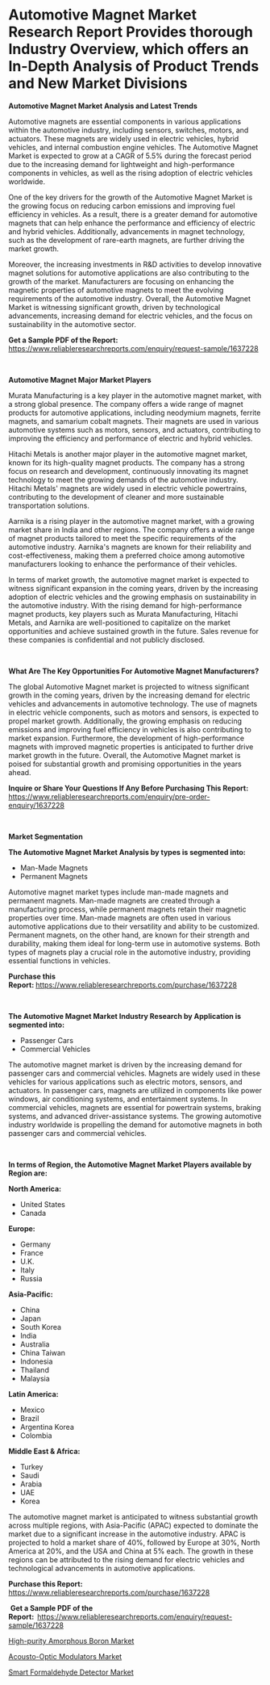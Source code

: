 <p><h1>Automotive Magnet Market Research Report Provides thorough Industry Overview, which offers an In-Depth Analysis of Product Trends and New Market Divisions</h1></p><p><strong>Automotive Magnet Market Analysis and Latest Trends</strong></p>
<p><p>Automotive magnets are essential components in various applications within the automotive industry, including sensors, switches, motors, and actuators. These magnets are widely used in electric vehicles, hybrid vehicles, and internal combustion engine vehicles. The Automotive Magnet Market is expected to grow at a CAGR of 5.5% during the forecast period due to the increasing demand for lightweight and high-performance components in vehicles, as well as the rising adoption of electric vehicles worldwide.</p><p>One of the key drivers for the growth of the Automotive Magnet Market is the growing focus on reducing carbon emissions and improving fuel efficiency in vehicles. As a result, there is a greater demand for automotive magnets that can help enhance the performance and efficiency of electric and hybrid vehicles. Additionally, advancements in magnet technology, such as the development of rare-earth magnets, are further driving the market growth.</p><p>Moreover, the increasing investments in R&D activities to develop innovative magnet solutions for automotive applications are also contributing to the growth of the market. Manufacturers are focusing on enhancing the magnetic properties of automotive magnets to meet the evolving requirements of the automotive industry. Overall, the Automotive Magnet Market is witnessing significant growth, driven by technological advancements, increasing demand for electric vehicles, and the focus on sustainability in the automotive sector.</p></p>
<p><strong>Get a Sample PDF of the Report:&nbsp;</strong> <a href="https://www.reliableresearchreports.com/enquiry/request-sample/1637228">https://www.reliableresearchreports.com/enquiry/request-sample/1637228</a></p>
<p>&nbsp;</p>
<p><strong>Automotive Magnet Major Market Players</strong></p>
<p><p>Murata Manufacturing is a key player in the automotive magnet market, with a strong global presence. The company offers a wide range of magnet products for automotive applications, including neodymium magnets, ferrite magnets, and samarium cobalt magnets. Their magnets are used in various automotive systems such as motors, sensors, and actuators, contributing to improving the efficiency and performance of electric and hybrid vehicles.</p><p>Hitachi Metals is another major player in the automotive magnet market, known for its high-quality magnet products. The company has a strong focus on research and development, continuously innovating its magnet technology to meet the growing demands of the automotive industry. Hitachi Metals' magnets are widely used in electric vehicle powertrains, contributing to the development of cleaner and more sustainable transportation solutions.</p><p>Aarnika is a rising player in the automotive magnet market, with a growing market share in India and other regions. The company offers a wide range of magnet products tailored to meet the specific requirements of the automotive industry. Aarnika's magnets are known for their reliability and cost-effectiveness, making them a preferred choice among automotive manufacturers looking to enhance the performance of their vehicles.</p><p>In terms of market growth, the automotive magnet market is expected to witness significant expansion in the coming years, driven by the increasing adoption of electric vehicles and the growing emphasis on sustainability in the automotive industry. With the rising demand for high-performance magnet products, key players such as Murata Manufacturing, Hitachi Metals, and Aarnika are well-positioned to capitalize on the market opportunities and achieve sustained growth in the future. Sales revenue for these companies is confidential and not publicly disclosed.</p></p>
<p>&nbsp;</p>
<p><strong>What Are The Key Opportunities For Automotive Magnet Manufacturers?</strong></p>
<p><p>The global Automotive Magnet market is projected to witness significant growth in the coming years, driven by the increasing demand for electric vehicles and advancements in automotive technology. The use of magnets in electric vehicle components, such as motors and sensors, is expected to propel market growth. Additionally, the growing emphasis on reducing emissions and improving fuel efficiency in vehicles is also contributing to market expansion. Furthermore, the development of high-performance magnets with improved magnetic properties is anticipated to further drive market growth in the future. Overall, the Automotive Magnet market is poised for substantial growth and promising opportunities in the years ahead.</p></p>
<p><strong>Inquire or Share Your Questions If Any Before Purchasing This Report:</strong> <a href="https://www.reliableresearchreports.com/enquiry/pre-order-enquiry/1637228">https://www.reliableresearchreports.com/enquiry/pre-order-enquiry/1637228</a></p>
<p>&nbsp;</p>
<p><strong>Market Segmentation</strong></p>
<p><strong>The Automotive Magnet Market Analysis by types is segmented into:</strong></p>
<p><ul><li>Man-Made Magnets</li><li>Permanent Magnets</li></ul></p>
<p><p>Automotive magnet market types include man-made magnets and permanent magnets. Man-made magnets are created through a manufacturing process, while permanent magnets retain their magnetic properties over time. Man-made magnets are often used in various automotive applications due to their versatility and ability to be customized. Permanent magnets, on the other hand, are known for their strength and durability, making them ideal for long-term use in automotive systems. Both types of magnets play a crucial role in the automotive industry, providing essential functions in vehicles.</p></p>
<p><strong>Purchase this Report:&nbsp;</strong><a href="https://www.reliableresearchreports.com/purchase/1637228">https://www.reliableresearchreports.com/purchase/1637228</a></p>
<p>&nbsp;</p>
<p><strong>The Automotive Magnet Market Industry Research by Application is segmented into:</strong></p>
<p><ul><li>Passenger Cars</li><li>Commercial Vehicles</li></ul></p>
<p><p>The automotive magnet market is driven by the increasing demand for passenger cars and commercial vehicles. Magnets are widely used in these vehicles for various applications such as electric motors, sensors, and actuators. In passenger cars, magnets are utilized in components like power windows, air conditioning systems, and entertainment systems. In commercial vehicles, magnets are essential for powertrain systems, braking systems, and advanced driver-assistance systems. The growing automotive industry worldwide is propelling the demand for automotive magnets in both passenger cars and commercial vehicles.</p></p>
<p>&nbsp;</p>
<p><strong>In terms of Region, the Automotive Magnet Market Players available by Region are:</strong></p>
<p>
    <p> <strong> North America: </strong>
        <ul>
            <li>United States</li>
            <li>Canada</li>
        </ul>
        </p> 
    <p> <strong> Europe: </strong>
        <ul>
            <li>Germany</li>
            <li>France</li>
            <li>U.K.</li>
            <li>Italy</li>
            <li>Russia</li>
        </ul>
        </p> 
    <p> <strong> Asia-Pacific: </strong>
        <ul>
            <li>China</li>
            <li>Japan</li>
            <li>South Korea</li>
            <li>India</li>
            <li>Australia</li>
            <li>China Taiwan</li>
            <li>Indonesia</li>
            <li>Thailand</li>
            <li>Malaysia</li>
        </ul>
        </p> 
    <p> <strong> Latin America: </strong>
        <ul>
            <li>Mexico</li>
            <li>Brazil</li>
            <li>Argentina Korea</li>
            <li>Colombia</li>
        </ul>
        </p> 
    <p> <strong> Middle East & Africa: </strong>
        <ul>
            <li>Turkey</li>
            <li>Saudi</li>
            <li>Arabia</li>
            <li>UAE</li>
            <li>Korea</li>
        </ul>
    </p>
    </p>
<p><p>The automotive magnet market is anticipated to witness substantial growth across multiple regions, with Asia-Pacific (APAC) expected to dominate the market due to a significant increase in the automotive industry. APAC is projected to hold a market share of 40%, followed by Europe at 30%, North America at 20%, and the USA and China at 5% each. The growth in these regions can be attributed to the rising demand for electric vehicles and technological advancements in automotive applications.</p></p>
<p><strong>Purchase this Report: </strong><a href="https://www.reliableresearchreports.com/purchase/1637228">https://www.reliableresearchreports.com/purchase/1637228</a></p>
<p>&nbsp;<strong>Get a Sample PDF of the Report:&nbsp;&nbsp;</strong><a href="https://www.reliableresearchreports.com/enquiry/request-sample/1637228">https://www.reliableresearchreports.com/enquiry/request-sample/1637228</a></p>
<p><strong></strong></p>
<p><p><a href="https://view.publitas.com/reportprime-1/high-purity-amorphous-boron-market-size-market-share-and-global-market-analysis-report-2023-2030/">High-purity Amorphous Boron Market</a></p><p><a href="https://view.publitas.com/reportprime-1/acousto-optic-modulators-market-research-report-unlocks-analysis-on-the-market-financial-status-market-size-and-market-revenue-upto-2030/">Acousto-Optic Modulators Market</a></p><p><a href="https://view.publitas.com/reportprime-1/smart-formaldehyde-detector-market-size-growth-and-forecast-from-2023-2030/">Smart Formaldehyde Detector Market</a></p></p>
